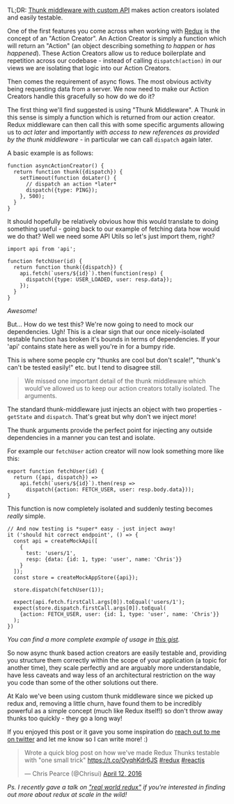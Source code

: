 TL;DR: [Thunk middleware with custom API](https://gist.github.com/Chrisui/750ee07f500df6355f2bcee96115b769) makes action creators isolated and easily testable.

One of the first features you come across when working with [Redux](http://redux.js.org) is the concept of an "Action Creator". An Action Creator is simply a function which will return an "Action" (an object describing something *to happen* or *has happened*). These Action Creators allow us to reduce boilerplate and repetition across our codebase - instead of calling `dispatch(action)` in our views we are isolating that logic into our Action Creators. 

Then comes the requirement of async flows. The most obvious activity being requesting data from a server. We now need to make our Action Creators handle this gracefully so how do we do it?

The first thing we'll find suggested is using "Thunk Middleware". A Thunk in this sense is simply a function which is returned from our action creator. Redux middleware can then call this with some specific arguments allowing us to *act later* and importantly *with access to new references as provided by the thunk middleware* - in particular we can call `dispatch` again later.

A basic example is as follows:

```
function asyncActionCreator() {
  return function thunk({dispatch}) {
    setTimeout(function doLater() {
      // dispatch an action *later*
      dispatch({type: PING});
    }, 500);
  }
}
```

It should hopefully be relatively obvious how this would translate to doing something useful - going back to our example of fetching data how would we do that? Well we need some API Utils so let's just import them, right?

```
import api from 'api';

function fetchUser(id) {
  return function thunk({dispatch}) {
    api.fetch(`users/${id}`).then(function(resp) {
      dispatch({type: USER_LOADED, user: resp.data});
    });
  }
}
```

*Awesome!*

But... How do we test this? We're now going to need to mock our dependencies. Ugh! This is a clear sign that our once nicely-isolated testable function has broken it's bounds in terms of dependencies. If your 'api' contains state here as well you're in for a bumpy ride.

This is where some people cry "thunks are cool but don't scale!", "thunk's can't be tested easily!" etc. but I tend to disagree still.

> We missed one important detail of the thunk middleware which would've allowed us to keep our action creators totally isolated. The arguments.

The standard thunk-middleware just injects an object with two properties - `getState` and `dispatch`. That's great but why don't we inject *more*!

The thunk arguments provide the perfect point for injecting any outside dependencies in a manner you can test and isolate.

For example our `fetchUser` action creator will now look something more like this:

```
export function fetchUser(id) {
  return ({api, dispatch}) =>
    api.fetch(`users/${id}`).then(resp =>
      dispatch({action: FETCH_USER, user: resp.body.data}));
}
```

This function is now completely isolated and suddenly testing becomes *really* simple.

```
// And now testing is *super* easy - just inject away!
it ('should hit correct endpoint', () => {
  const api = createMockApi([
    {
      test: 'users/1',
      resp: {data: {id: 1, type: 'user', name: 'Chris'}}
    }
  ]);
  const store = createMockAppStore({api});
  
  store.dispatch(fetchUser(1));
  
  expect(api.fetch.firstCall.args[0]).toEqual('users/1');
  expect(store.dispatch.firstCall.args[0]).toEqual(
    {action: FETCH_USER, user: {id: 1, type: 'user', name: 'Chris'}}
  );
})
```

*You can find a more complete example of usage in [this gist](https://gist.github.com/Chrisui/750ee07f500df6355f2bcee96115b769).*

So now async thunk based action creators are easily testable and, providing you structure them correctly within the scope of your application (a topic for another time), they scale perfectly and are arguably more understandable, have less caveats and way less of an architectural restriction on the way you code than some of the other solutions out there.

At Kalo we've been using custom thunk middleware since we picked up redux and, removing a little churn, have found them to be incredibly powerful as a simple concept (much like Redux itself!) so don't throw away thunks too quickly - they go a long way!

If you enjoyed this post or it gave you some inspiration do [reach out to me on twitter](https://twitter.com/chrisui) and let me know so I can write more! :)

<blockquote class="twitter-tweet" data-lang="en"><p lang="en" dir="ltr">Wrote a quick blog post on how we&#39;ve made Redux Thunks testable with &quot;one small trick&quot; <a href="https://t.co/OyqhKdr6JS">https://t.co/OyqhKdr6JS</a> <a href="https://twitter.com/hashtag/redux?src=hash">#redux</a> <a href="https://twitter.com/hashtag/reactjs?src=hash">#reactjs</a></p>&mdash; Chris Pearce (@Chrisui) <a href="https://twitter.com/Chrisui/status/719821823194566656">April 12, 2016</a></blockquote>
<script async src="//platform.twitter.com/widgets.js" charset="utf-8"></script>

*Ps. I recently gave a talk on ["real world redux"](https://speakerdeck.com/chrisui/real-world-redux) if you're interested in finding out more about redux at scale in the wild!*